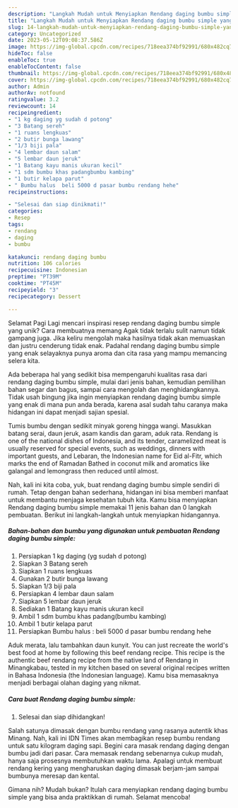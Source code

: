 ```yaml
---
description: "Langkah Mudah untuk Menyiapkan Rendang daging bumbu simple yang Enak"
title: "Langkah Mudah untuk Menyiapkan Rendang daging bumbu simple yang Enak"
slug: 14-langkah-mudah-untuk-menyiapkan-rendang-daging-bumbu-simple-yang-enak
category: Uncategorized
date: 2023-05-12T09:08:37.586Z
image: https://img-global.cpcdn.com/recipes/718eea374bf92991/680x482cq70/rendang-daging-bumbu-simple-foto-resep-utama.jpg
hideToc: false
enableToc: true
enableTocContent: false
thumbnail: https://img-global.cpcdn.com/recipes/718eea374bf92991/680x482cq70/rendang-daging-bumbu-simple-foto-resep-utama.jpg
cover: https://img-global.cpcdn.com/recipes/718eea374bf92991/680x482cq70/rendang-daging-bumbu-simple-foto-resep-utama.jpg
author: Admin
authorAv: notfound
ratingvalue: 3.2
reviewcount: 14
recipeingredient:
- "1 kg daging yg sudah d potong"
- "3 Batang sereh"
- "1 ruans lengkuas"
- "2 butir bunga lawang"
- "1/3 biji pala"
- "4 lembar daun salam"
- "5 lembar daun jeruk"
- "1 Batang kayu manis ukuran kecil"
- "1 sdm bumbu khas padangbumbu kambing"
- "1 butir kelapa parut"
- " Bumbu halus  beli 5000 d pasar bumbu rendang hehe"
recipeinstructions:

- "Selesai dan siap dinikmati!"
categories:
- Resep
tags:
- rendang
- daging
- bumbu

katakunci: rendang daging bumbu 
nutrition: 106 calories
recipecuisine: Indonesian
preptime: "PT39M"
cooktime: "PT45M"
recipeyield: "3"
recipecategory: Dessert

---
```



Selamat Pagi Lagi mencari inspirasi resep rendang daging bumbu simple yang unik? Cara membuatnya memang Agak tidak terlalu sulit namun tidak gampang juga. Jika keliru mengolah maka hasilnya tidak akan memuaskan dan justru cenderung tidak enak. Padahal rendang daging bumbu simple yang enak selayaknya punya aroma dan cita rasa yang mampu memancing selera kita.


Ada beberapa hal yang sedikit bisa mempengaruhi kualitas rasa dari rendang daging bumbu simple, mulai dari jenis bahan, kemudian pemilihan bahan segar dan bagus, sampai cara mengolah dan menghidangkannya. Tidak usah bingung jika ingin menyiapkan rendang daging bumbu simple yang enak di mana pun anda berada, karena asal sudah tahu caranya maka hidangan ini dapat menjadi sajian spesial.

Tumis bumbu dengan sedikit minyak goreng hingga wangi. Masukkan batang serai, daun jeruk, asam kandis dan garam, aduk rata. Rendang is one of the national dishes of Indonesia, and its tender, caramelized meat is usually reserved for special events, such as weddings, dinners with important guests, and Lebaran, the Indonesian name for Eid al-Fitr, which marks the end of Ramadan Bathed in coconut milk and aromatics like galangal and lemongrass then reduced until almost.


Nah, kali ini kita coba, yuk, buat rendang daging bumbu simple sendiri di rumah. Tetap dengan bahan sederhana, hidangan ini bisa memberi manfaat untuk membantu menjaga kesehatan tubuh kita. Kamu bisa menyiapkan Rendang daging bumbu simple memakai 11 jenis bahan dan 0 langkah pembuatan. Berikut ini langkah-langkah untuk menyiapkan hidangannya.

<!--inarticleads1-->

##### Bahan-bahan dan bumbu yang digunakan untuk pembuatan Rendang daging bumbu simple:

1. Persiapkan 1 kg daging (yg sudah d potong)
1. Siapkan 3 Batang sereh
1. Siapkan 1 ruans lengkuas
1. Gunakan 2 butir bunga lawang
1. Siapkan 1/3 biji pala
1. Persiapkan 4 lembar daun salam
1. Siapkan 5 lembar daun jeruk
1. Sediakan 1 Batang kayu manis ukuran kecil
1. Ambil 1 sdm bumbu khas padang(bumbu kambing)
1. Ambil 1 butir kelapa parut
1. Persiapkan  Bumbu halus : beli 5000 d pasar bumbu rendang hehe


Aduk merata, lalu tambahkan daun kunyit. You can just recreate the world&#39;s best food at home by following this beef rendang recipe. This recipe is the authentic beef rendang recipe from the native land of Rendang in Minangkabau, tested in my kitchen based on several original recipes written in Bahasa Indonesia (the Indonesian language). Kamu bisa memasaknya menjadi berbagai olahan daging yang nikmat. 

<!--inarticleads2-->

##### Cara buat Rendang daging bumbu simple:


1. Selesai dan siap dihidangkan!

Salah satunya dimasak dengan bumbu rendang yang rasanya autentik khas Minang. Nah, kali ini IDN Times akan membagikan resep bumbu rendang untuk satu kilogram daging sapi. Begini cara masak rendang daging dengan bumbu jadi dari pasar. Cara memasak rendang sebenarnya cukup mudah, hanya saja prosesnya membutuhkan waktu lama. Apalagi untuk membuat rendang kering yang mengharuskan daging dimasak berjam-jam sampai bumbunya meresap dan kental. 

Gimana nih? Mudah bukan? Itulah cara menyiapkan rendang daging bumbu simple yang bisa anda praktikkan di rumah. Selamat mencoba!
